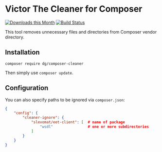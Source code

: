 Victor The Cleaner for Composer
===============================

[![Downloads this Month](https://img.shields.io/packagist/dm/dg/composer-cleaner.svg)](https://packagist.org/packages/dg/composer-cleaner)
[![Build Status](https://travis-ci.org/dg/composer-cleaner.svg?branch=master)](https://travis-ci.org/dg/composer-cleaner)

This tool removes unnecessary files and directories from Composer vendor directory.

Installation
------------

```
composer require dg/composer-cleaner
```

Then simply use `composer update`.


Configuration
-------------

You can also specify paths to be ignored via `composer.json`:

```json
{
	"config": {
		"cleaner-ignore": {
			"slevomat/eet-client": [  # name of package
				"wsdl"                # one or more subdirectories
			]
		}
	}
}
```
